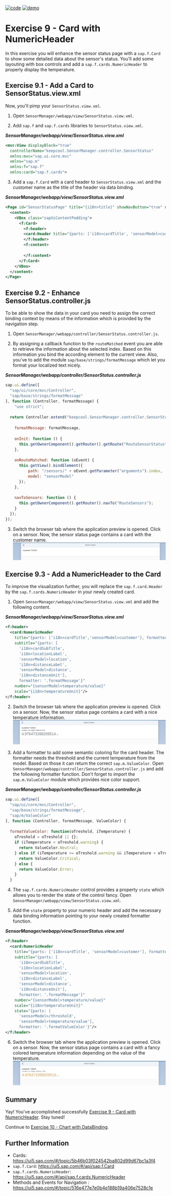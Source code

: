 [![code](https://flat.badgen.net/badge/code/available/green?icon=github)](https://github.com/SAP-samples/teched2020-DEV164/tree/code/ex9/TechEd2020)
[![demo](https://flat.badgen.net/badge/demo/deployed/blue?icon=chrome)](https://sap-samples.github.io/teched2020-dev164/exercises/ex9/TechEd2020/SensorManager/webapp/)

# Exercise 9 - Card with NumericHeader

In this exercise you will enhance the sensor status page with a `sap.f.Card` to show some detailed data about the sensor's status. You'll add some layouting with box controls and add a `sap.f.cards.NumericHeader` to properly display the temperature.

## Exercise 9.1 - Add a Card to SensorStatus.view.xml

Now, you'll pimp your `SensorStatus.view.xml`.

1. Open `SensorManager/webapp/view/SensorStatus.view.xml`.

2. Add `sap.f` and `sap.f.cards` libraries to `SensorStatus.view.xml`.

***SensorManager/webapp/view/SensorStatus.view.xml***

````xml
<mvc:View displayBlock="true"       
  controllerName="keepcool.SensorManager.controller.SensorStatus"
  xmlns:mvc="sap.ui.core.mvc"
  xmlns="sap.m"
  xmlns:f="sap.f"
  xmlns:card="sap.f.cards">
````

3. Add a `sap.f.Card` with a card header to `SensorStatus.view.xml` and the customer name as the title of the header via data binding.

***SensorManager/webapp/view/SensorStatus.view.xml***

````xml
<Page id="SensorStatusPage" title="{i18n>title}" showNavButton="true" navButtonPress=".navToSensors">
  <content>
    <VBox class="sapUiContentPadding">
      <f:Card>
        <f:header>
        <card:Header title="{parts: ['i18n>cardTitle', 'sensorModel>customer'], formatter: '.formatMessage'}"/>
        </f:header>
        <f:content>

        </f:content>
      </f:Card>
    </VBox>
  </content>
</Page>
````

## Exercise 9.2 - Enhance SensorStatus.controller.js

To be able to show the data in your card you need to assign the correct binding context by means of the information which is provided by the navigation step.

1. Open `SensorManager/webapp/controller/SensorStatus.controller.js`.

2. By assigning a callback function to the `routeMatched` event you are able to retrieve the information about the selected index. Based on this information you bind the according element to the current view. Also, you've to add the module `sap/base/strings/formatMessage` which let you format your localized text nicely.

***SensorManager/webapp/controller/SensorStatus.controller.js***

````js
sap.ui.define([
  "sap/ui/core/mvc/Controller",
  "sap/base/strings/formatMessage"
], function (Controller, formatMessage) {
    "use strict";

  return Controller.extend("keepcool.SensorManager.controller.SensorStatus", {
      
    formatMessage: formatMessage,

    onInit: function () {
      this.getOwnerComponent().getRouter().getRoute("RouteSensorStatus").attachMatched(this.onRouteMatched, this);
    },

    onRouteMatched: function (oEvent) {
      this.getView().bindElement({
          path: "/sensors/" + oEvent.getParameter("arguments").index,
          model: "sensorModel"
      });
    },

    navToSensors: function () {
      this.getOwnerComponent().getRouter().navTo("RouteSensors");
    }
  });
});
````

3. Switch the browser tab where the application preview is opened. Click on a sensor. Now, the sensor status page contains a card with the customer name.
<br>![](images/09_02_0010.png)

## Exercise 9.3 - Add a NumericHeader to the Card

To improve the visualization further, you will replace the `sap.f.card.Header` by the `sap.f.cards.NumericHeader` in your newly created card.

1. Open `SensorManager/webapp/view/SensorStatus.view.xml` and add the following content.

***SensorManager/webapp/view/SensorStatus.view.xml***

````xml
<f:header>
  <card:NumericHeader
    title="{parts: ['i18n>cardTitle','sensorModel>customer'], formatter: '.formatMessage'}"
    subtitle="{parts: [
      'i18n>cardSubTitle', 
      'i18n>locationLabel', 
      'sensorModel>location', 
      'i18n>distanceLabel', 
      'sensorModel>distance', 
      'i18n>distanceUnit'], 
      formatter: '.formatMessage'}"
    number="{sensorModel>temperature/value}"
    scale="{i18n>temperatureUnit}"/>
</f:header>
````

2. Switch the browser tab where the application preview is opened. Click on a sensor. Now, the sensor status page contains a card with a nice temperature information.
<br>![](images/09_03_0010.png)

3. Add a formatter to add some semantic coloring for the card header.
The formatter needs the threshold and the current temperature from the model. Based on those it can return the correct `sap.m.ValueColor`. Open `SensorManager/webapp/controller/SensorStatus.controller.js` and add the following formatter function. Don't forget to import the `sap.m.ValueColor` module which provides nice color support.

***SensorManager/webapp/controller/SensorStatus.controller.js***

````js
sap.ui.define([
  "sap/ui/core/mvc/Controller",
  "sap/base/strings/formatMessage",
  "sap/m/ValueColor"
], function (Controller, formatMessage, ValueColor) {
  
  formatValueColor: function(oTreshold, iTemperature) {
    oTreshold = oTreshold || {};
    if (iTemperature < oTreshold.warning) {
      return ValueColor.Neutral;
    } else if (iTemperature >= oTreshold.warning && iTemperature < oTreshold.error) {
      return ValueColor.Critical;
    } else {
      return ValueColor.Error;
    }
  }
````

4. The `sap.f.cards.NumericHeader` control provides a property `state` which allows you to render the state of the control fancy. Open `SensorManager/webapp/view/SensorStatus.view.xml`.

5. Add the `state` property to your numeric header and add the necessary data binding information pointing to your newly created formatter function.

***SensorManager/webapp/view/SensorStatus.view.xml***

````xml
<f:header>
  <card:NumericHeader 
    title="{parts: ['i18n>cardTitle', 'sensorModel>customer'], formatter: '.formatMessage'}"
    subtitle="{parts: [
      'i18n>cardSubTitle', 
      'i18n>locationLabel', 
      'sensorModel>location', 
      'i18n>distanceLabel', 
      'sensorModel>distance', 
      'i18n>distanceUnit'], 
      formatter: '.formatMessage'}"
    number="{sensorModel>temperature/value}"
    scale="{i18n>temperatureUnit}"
    state="{parts: [
      'sensorModel>/threshold', 
      'sensorModel>temperature/value'],
      formatter: '.formatValueColor'}"/>
</f:header>
````

6. Switch the browser tab where the application preview is opened. Click on a sensor. Now, the sensor status page contains a card with a fancy colored temperature information depending on the value of the temperature.
<br>![](images/09_03_0020.png)

## Summary

Yay! You've accomplished successfully [Exercise 9 - Card with NumericHeader](#exercise-9---card-with-numericheader). Stay tuned! 

Continue to [Exercise 10 - Chart with DataBinding](../ex10/README.md).

## Further Information
* Cards: https://ui5.sap.com/#/topic/5b46b03f024542ba802d99d67bc1a3f4
* `sap.f.Card`: https://ui5.sap.com/#/api/sap.f.Card
* `sap.f.cards.NumericHeader`: https://ui5.sap.com/#/api/sap.f.cards.NumericHeader
* Methods and Events for Navigation
: https://ui5.sap.com/#/topic/516e477e7e0b4e188b19a406e7528c1e
